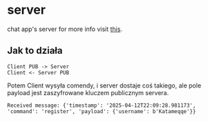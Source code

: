 # server
chat app's server
for more info visit [this](https://github.com/Ochrona-Systemow-Operacyjnych-Grupa-2/notatka).

## Jak to działa 
```
Client PUB -> Server
Client <- Server PUB 
```
Potem Client wysyła comendy, i server dostaje coś takiego, ale pole payload jest zaszyfrowane kluczem publicznym servera. 
```
Received message: {'timestamp': '2025-04-12T22:09:28.981173', 'command': 'register', 'payload': {'username': b'Katameqqe'}}
```